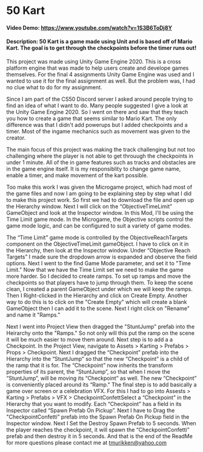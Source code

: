 # 50 Kart
#### Video Demo:  <https://www.youtube.com/watch?v=1S3B6ToDj8Y>
#### Description: 50 Kart is a game made using Unit and is based off of Mario Kart. The goal is to get through the checkpoints before the timer runs out! 

This project was made using Unity Game Engine 2020. This is a cross platform engine that was made to help users create and develope games themselves. For the final 4 assignments Unity Game Engine was used and I wanted to use it for the final assignment as well. But the problem was, I had no clue what to do for my assignment. 

Since I am part of the CS50 Discord server I asked around people trying to find an idea of what I want to do. Many people suggested I give a look at the Unity Game Engine 2020. So I went on there and saw that they teach you how to create a game that seems similar to Mario Kart. The only difference was that I didn't add powerups but I added checkpoints and a timer. Most of the ingame mechanics such as movement was given to the creator. 

The main focus of this project was making the track challenging but not too challenging where the player is not able to get throuugh the checkpoints in under 1 minute. All of the in game features such as tracks and obstacles are in the game engine itself. It is my responsiblity to change game name, enable a timer, and make movement of the kart possible. 

Too make this work I was given the Microgame project, which had most of the game files and now I am going to be explaining step by step what I did to make this project work. So first we had to download the file and open up the Hierarchy window. Next I will click on the “ObjectiveTimeLimit” GameObject and look at the Inspector window. In this Mod, I'll be using the Time Limit game mode. In the Microgame, the Objective scripts control the game mode logic, and can be configured to suit a variety of game modes.

The “Time Limit” game mode is controlled by the ObjectiveReachTargets component on the ObjectiveTimeLimit gameObject. I have to click on it in the Hierarchy, then look at the Inspector window. Under “Objective Reach Targets” I made sure the dropdown arrow is expanded and observe the field options. Next I went to the find Game Mode parameter, and set it to "Time Limit." Now that we have the Time Limit set we need to make the game more harder. So I decided to create ramps. To set up ramps and move the checkpoints so that players have to jump through them. To keep the scene clean, I created a parent GameObject under which we will keep the ramps. Then I Right-clicked in the Hierarchy and click on Create Empty. Another way to do this is to click on the "Create Empty" which will create a blank GameObject then I can add it to the scene. Next I right click on "Rename" and name it "Ramps." 

Next I went into Project View then dragged the "StuntJump" prefab into the Heirarchy onto the "Ramps." So not only will this put the ramp on the scene it will be much easier to move them around. Next step is to add a a Checkpoint.  In the Project View, navigate to Assets >  Karting > Prefabs > Props > Checkpoint. Next I dragged the “Checkpoint” prefab into the Hierarchy into the “StuntJump” so that the new “Checkpoint” is a child of the ramp that it is for. The “Checkpoint” now inherits the transform properties of its parent, the “StuntJump”, so that when I move the “StuntJump”, will be moving its “Checkpoint” as well. The new “Checkpoint” is conveniently placed around its “Ramp." The final step is to add basically a game over screen or a celebration VFX. For this I had to go into Assests > Karting > Prefabs > VFX > CheckpointConfettSelect a “Checkpoint” in the Hierarchy that you want to modify. Each “Checkpoint” has a field in its Inspector called “Spawn Prefab On Pickup”. Next I have to Drag the "CheckpointConfetti” prefab into the Spawn Prefab On Pickup field in the Inspector window. Next I Set the Destroy Spawn Prefab to 5 seconds. When the player reaches the checkpoint, it will spawn the “CheckpointConfetti” prefab and then destroy it in 5 seconds. And that is the end of the ReadMe for more questions please contact me at tmurikken@yahoo.com 
